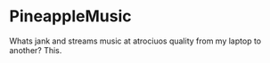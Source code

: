 # PineappleMusic
Whats jank and streams music at atrociuos quality from my laptop to another? 
This.
